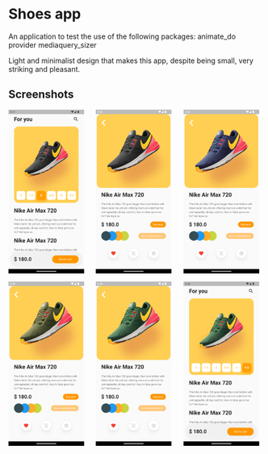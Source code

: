 # Shoes app

An application to test the use of the following packages:
animate_do
provider
mediaquery_sizer

Light and minimalist design that makes this app, despite being small, very striking and pleasant.

## Screenshots

<div style="display: grid; grid-template-columns: repeat(auto-fill, minmax(150px, 1fr)); gap: 16px">
  <img width="150" src="screenshot1.png" alt="Screenshot 1">
  <img width="150" src="screenshot2.png" alt="Screenshot 2">
  <img width="150" src="screenshot3.png" alt="Screenshot 3">
  <img width="150" src="screenshot4.png" alt="Screenshot 4">
  <img width="150" src="screenshot5.png" alt="Screenshot 5">
  <img width="150" src="screenshot6.png" alt="Screenshot 6">
</div>
